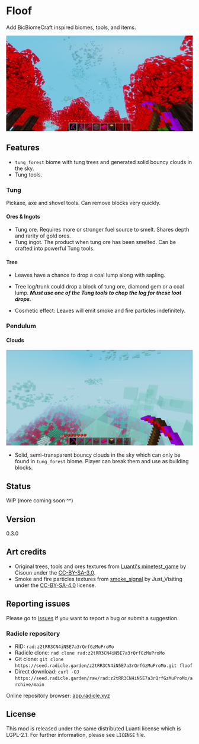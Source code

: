 # Floof

Add BicBiomeCraft inspired biomes, tools, and items.

![](screenshot.png)

## Features

- `tung_forest` biome with tung trees and generated solid bouncy clouds in the sky.
- Tung tools.

### Tung

Pickaxe, axe and shovel tools. Can remove blocks very quickly.

#### Ores & Ingots

- Tung ore. Requires more or stronger fuel source to smelt. Shares depth and rarity of gold ores.
- Tung ingot. The product when tung ore has been smelted. Can be crafted into
powerful Tung tools.

#### Tree

- Leaves have a chance to drop a coal lump along with sapling.

- Tree log/trunk could drop a block of tung ore, diamond gem or a coal lump. ***Must use one of the Tung tools to chop the log for these loot drops***.

- Cosmetic effect: Leaves will emit smoke and fire particles indefinitely.

### Pendulum

#### Clouds

![](screenshots/clouds.png)

- Solid, semi-transparent bouncy clouds in the sky which can only be found in `tung_forest` biome. Player can break them and use as building blocks.

## Status

WIP (more coming soon ^^)

## Version

0.3.0

## Art credits

- Original trees, tools and ores textures from [Luanti's minetest_game](https://github.com/luanti-org/minetest_game) by Cisoun under the [CC-BY-SA-3.0](http://creativecommons.org/licenses/by-sa/3.0/).
- Smoke and fire particles textures from [smoke_signal](https://content.luanti.org/packages/Just_Visiting/smoke_signals/) by Just_Visiting under the [CC-BY-SA-4.0](https://creativecommons.org/licenses/by-sa/4.0/deed.en) license.

## Reporting issues

Please go to [issues](https://github.com/cloudyluna/floof/issues) if you want to report a bug or submit a
suggestion.

### Radicle repository

- RID: `rad:z2tRR3CN4iN5E7a3rQrfGzMuProMo`
- Radicle clone: `rad clone rad:z2tRR3CN4iN5E7a3rQrfGzMuProMo`
- Git clone: `git clone https://seed.radicle.garden/z2tRR3CN4iN5E7a3rQrfGzMuProMo.git floof`
- Direct download: `curl -OJ https://seed.radicle.garden/raw/rad:z2tRR3CN4iN5E7a3rQrfGzMuProMo/archive/main`

Online repository browser: [app.radicle.xyz](https://app.radicle.xyz/nodes/seed.radicle.garden/rad%3Az2tRR3CN4iN5E7a3rQrfGzMuProMo)

## License

This mod is released under the same distributed Luanti license which is LGPL-2.1. For further information, please see `LICENSE` file.
